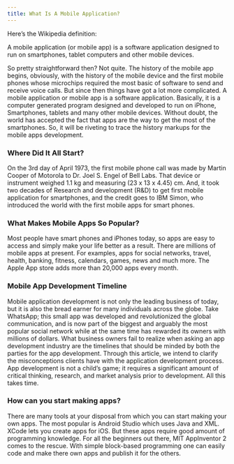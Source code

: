 ```yaml
---
title: What Is A Mobile Application? 
---
```


Here’s the Wikipedia definition:

A mobile application (or mobile app) is a software application designed to run on smartphones, tablet computers and other mobile devices.

So pretty straightforward then? Not quite.
The history of the mobile app begins, obviously, with the history of the mobile device and the first mobile phones whose microchips required the most basic of software to send and receive voice calls. But since then things have got a lot more complicated.
A mobile application or mobile app is a software application. Basically, it is a computer generated program designed and developed to run on iPhone, Smartphones, tablets and many other mobile devices. Without doubt, the world has accepted the fact that apps are the way to get the most of the smartphones. So, it will be riveting to trace the history markups for the mobile apps development.

### Where Did It All Start?
On the 3rd day of April 1973, the first mobile phone call was made by Martin Cooper of Motorola to Dr. Joel S. Engel of Bell Labs. That device or instrument weighed 1.1 kg and measuring (23 x 13 x 4.45) cm. And, it took two decades of Research and development (R&D) to get first mobile application for smartphones, and the credit goes to IBM Simon, who introduced the world with the first mobile apps for smart phones.

### What Makes Mobile Apps So Popular?
Most people have smart phones and iPhones today, so apps are easy to access and simply make your life better as a result. There are millions of mobile apps at present. For examples, apps for social networks, travel, health, banking, fitness, calendars, games, news and much more. The Apple App store adds more than 20,000 apps every month.

### Mobile App Development Timeline 
Mobile application development is not only the leading business of today, but it is also the bread earner for many individuals across the globe. Take WhatsApp; this small app was developed and revolutionized the global communication, and is now part of the biggest and arguably the most popular social network while at the same time has rewarded its owners with millions of dollars. What business owners fail to realize when asking an app development industry are the timelines that should be minded by both the parties for the app development. Through this article, we intend to clarify the misconceptions clients have with the application development process. App development is not a child’s game; it requires a significant amount of critical thinking, research, and market analysis prior to development. All this takes time.

### How can you start making apps?
There are many tools at your disposal from which you can start making your own apps. The most popular is Android Studio which uses Java and XML. XCode lets you create apps for iOS. But these apps require good amount of programming knowledge. For all the beginners out there, MIT AppInventor 2 comes to the rescue. With simple block-based programming one can easily code and make there own apps and publish it for the others.

